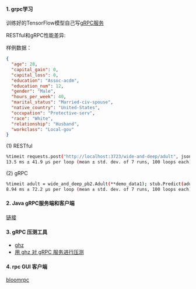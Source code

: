 #### 1. grpc学习

训练好的TensorFlow模型自己写[gRPC服务](https://github.com/Wanke15/DeepRecommender/tree/master/grpc_service)

RESTful和gRPC性能差异:

样例数据：
```json
{
  "age": 28,
  "capital_gain": 0,
  "capital_loss": 0,
  "education": "Assoc-acdm",
  "education_num": 12,
  "gender": "Male",
  "hours_per_week": 40,
  "marital_status": "Married-civ-spouse",
  "native_country": "United-States",
  "occupation": "Protective-serv",
  "race": "White",
  "relationship": "Husband",
  "workclass": "Local-gov"
}
```

(1) RESTful
```bash
%timeit requests.post("http://localhost:3723/wide-and-deep/adult", json=demo_data1).json()
13.5 ms ± 41.9 µs per loop (mean ± std. dev. of 7 runs, 100 loops each)
```
(2) gRPC
```bash
%timeit adult = wide_and_deep_pb2.Adult(**demo_data1); stub.Predict(adult)
8.94 ms ± 72.2 µs per loop (mean ± std. dev. of 7 runs, 100 loops each)
```

#### 2. Java gRPC服务端和客户端

[链接](https://www.cnblogs.com/junjiang3/p/9096895.html)

#### 3. gRPC 压测工具
 - [ghz](https://github.com/bojand/ghz)
 - [用 ghz 对 gRPC 服务进行压测](https://farer.org/2020/02/20/grpc-load-testing-with-ghz/)

#### 4. rpc GUI 客户端
[bloomrpc](https://github.com/uw-labs/bloomrpc)

